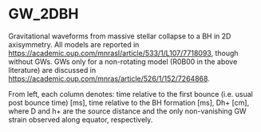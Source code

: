 # GW_2DBH

Gravitational waveforms from massive stellar collapse to a BH in 2D axisymmetry.
All models are reported in https://academic.oup.com/mnrasl/article/533/1/L107/7718093, though without GWs.
GWs only for a non-rotating model (R0B00 in the above literature) are discussed in https://academic.oup.com/mnras/article/526/1/152/7264868.

From left, each column denotes:
time relative to the first bounce (i.e. usual post bounce time) [ms],
time relative to the BH formation [ms],
Dh+ [cm], where D and h+ are the source distance and the only non-vanishing GW strain observed along equator, respectively.
